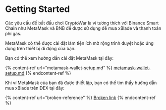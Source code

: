 # Getting Started

Các yêu cầu để bắt đầu chơi CryptoWar là ví tương thích với Binance Smart Chain như MetaMask và BNB để được sử dụng để mua xBlade và thanh toán phí gas.

MetaMask có thể được cài đặt làm tiện ích mở rộng trình duyệt hoặc ứng dụng trên thiết bị di động của bạn.

Bạn có thể xem hướng dẫn cài đặt MetaMask tại đây:

{% content-ref url="metamask-wallet-setup.md" %}
[metamask-wallet-setup.md](metamask-wallet-setup.md)
{% endcontent-ref %}

Khi ví MetaMask của bạn đã được thiết lập, bạn có thể tìm thấy hướng dẫn mua xBlade trên DEX tại đây:

{% content-ref url="broken-reference" %}
[Broken link](broken-reference)
{% endcontent-ref %}

